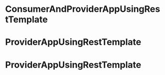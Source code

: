 # ConsumerAndProviderAppUsingRestTemplate
# ProviderAppUsingRestTemplate
# ProviderAppUsingRestTemplate
